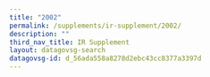 ```yaml
---
title: "2002"
permalink: /supplements/ir-supplement/2002/
description: ""
third_nav_title: IR Supplement
layout: datagovsg-search
datagovsg-id: d_56ada558a8278d2ebc43cc8377a3397d
---
```

